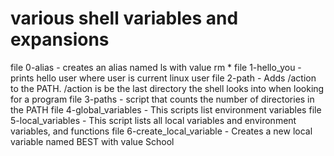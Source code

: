 # various shell variables and expansions
file 0-alias - creates an alias named ls with value rm *
file 1-hello_you - prints hello user where user is current linux user
file 2-path - Adds /action to the PATH. /action is be the last directory the shell looks into when looking for a program
file 3-paths -  script that counts the number of directories in the PATH
file 4-global_variables - This scripts list environment variables
file 5-local_variables - This script lists all local variables and environment variables, and functions
file 6-create_local_variable - Creates a new local variable named BEST with value School
